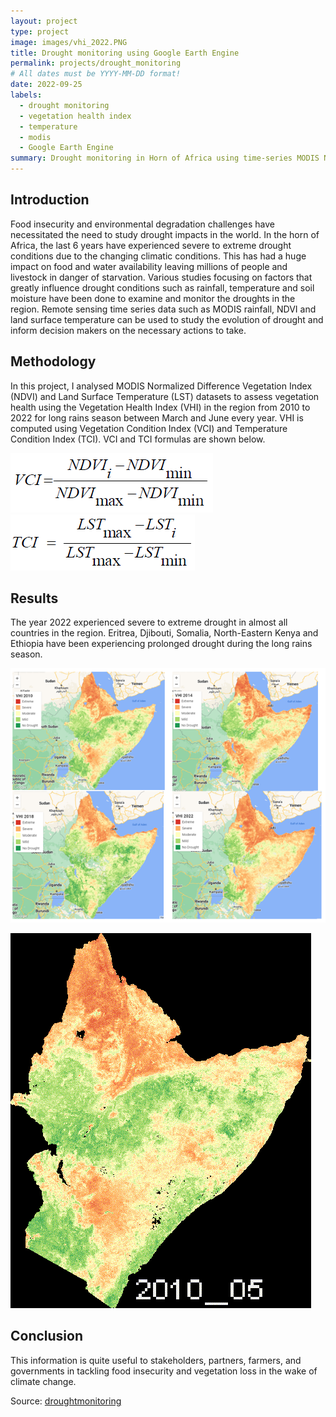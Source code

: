 ```yaml
---
layout: project
type: project
image: images/vhi_2022.PNG
title: Drought monitoring using Google Earth Engine
permalink: projects/drought_monitoring
# All dates must be YYYY-MM-DD format!
date: 2022-09-25
labels:
  - drought monitoring
  - vegetation health index
  - temperature
  - modis
  - Google Earth Engine
summary: Drought monitoring in Horn of Africa using time-series MODIS NDVI and temperature data in Google Earth Engine
---
```

## Introduction
Food insecurity and environmental degradation challenges have necessitated the need to study drought impacts in the world. In the horn of Africa, the last 6 years have experienced severe to extreme drought conditions due to the changing climatic conditions. This has had a huge impact on food and water availability leaving millions of people and livestock in danger of starvation. Various studies focusing on factors that greatly influence drought conditions such as rainfall, temperature and soil moisture have been done to examine and monitor the droughts in the region. Remote sensing time series data such as MODIS rainfall, NDVI and land surface temperature can be used to study the evolution of drought and inform decision makers on the necessary actions to take.

## Methodology
In this project, I analysed MODIS Normalized Difference Vegetation Index (NDVI) and Land Surface Temperature (LST) datasets to assess vegetation health using the Vegetation Health Index (VHI) in the region from 2010 to 2022 for long rains season between March and June every year. VHI is computed using Vegetation Condition Index (VCI) and Temperature Condition Index (TCI). VCI and TCI formulas are shown below.

<div class="ui small rounded images">
  <img class="ui image" src="../images/vci.PNG">
  
  <img class="ui image" src="../images/tci.PNG">
</div>

## Results
The year 2022 experienced severe to extreme drought in almost all countries in the region. Eritrea, Djibouti, Somalia, North-Eastern Kenya and Ethiopia have been experiencing prolonged drought during the long rains season.

<img class="ui image" src="../images/combined_vhi.PNG">

![](https://github.com/japhethkimeu/japhethkimeu.github.io/blob/main/images/vhi.gif)
## Conclusion
This information is quite useful to stakeholders, partners, farmers, and governments in tackling food insecurity and vegetation loss in the wake of climate change.

Source: <a href="https://github.com/japhethkimeu/droughtmonitoring"><i class="large github icon"></i>droughtmonitoring</a>




